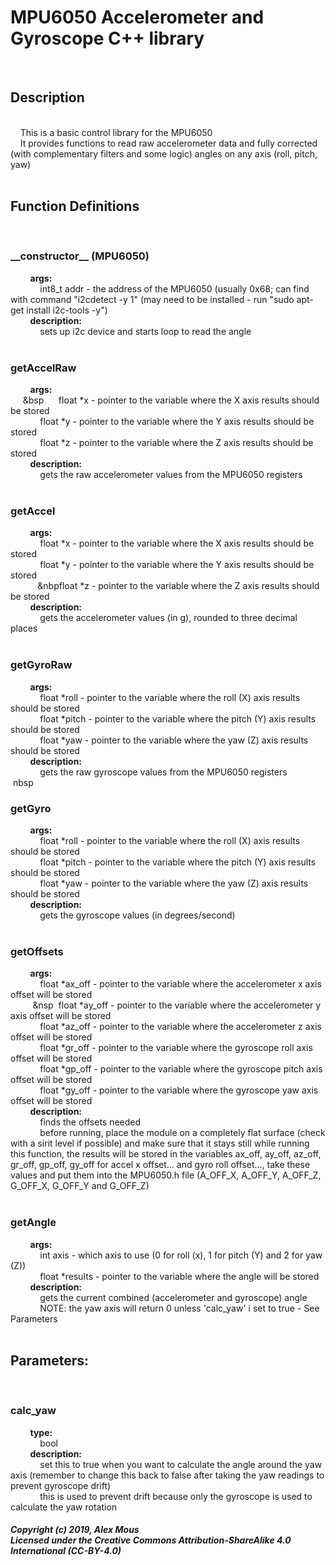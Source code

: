 <h1>MPU6050 Accelerometer and Gyroscope C++ library</h1><br> <h2>Description</h2><br> &nbsp&nbsp&nbsp&nbspThis is a basic 
control library for the MPU6050<br> &nbsp&nbsp&nbsp&nbspIt provides functions to read raw accelerometer data and fully 
corrected (with complementary filters and some logic) angles on any axis (roll, pitch, yaw)<br><br> <h2>Function 
Definitions</h2> &nbsp&nbsp&nbsp&nbsp<h3>__constructor__ (MPU6050)<br></h3> 
&nbsp&nbsp&nbsp&nbsp&nbsp&nbsp&nbsp&nbsp<b>args:</b><br> &nbsp&nbsp&nbsp&nbsp&nbsp&nbsp&nbsp&nbsp&nbsp&nbsp&nbsp&nbspint8_t 
addr - the address of the MPU6050 (usually 0x68; can find with command "i2cdetect -y 1" (may need to be installed - run "sudo 
apt-get install i2c-tools -y")<br> &nbsp&nbsp&nbsp&nbsp&nbsp&nbsp&nbsp&nbsp<b>description:</b><br> 
&nbsp&nbsp&nbsp&nbsp&nbsp&nbsp&nbsp&nbsp&nbsp&nbsp&nbsp&nbspsets up i2c device and starts loop to read the angle<br> 
&nbsp&nbsp&nbsp&nbsp<h3>getAccelRaw<br></h3> &nbsp&nbsp&nbsp&nbsp&nbsp&nbsp&nbsp&nbsp<b>args:</b><br> 
&nbsp&nbsp&nbsp&nbsp&nbsp&bsp&nbsp&nbsp&nbsp&nbsp&nbsp&nbspfloat *x - pointer to the variable where the X axis results should 
be stored<br> &nbsp&nbsp&nbsp&nbsp&nbsp&nbsp&nbsp&nbsp&nbsp&nbsp&nbsp&nbspfloat *y - pointer to the variable where the Y axis 
results should be stored<br> &nbsp&nbsp&nbsp&nbsp&nbsp&nbsp&nbsp&nbsp&nbsp&nbsp&nbsp&nbspfloat *z - pointer to the variable 
where the Z axis results should be stored<br> &nbsp&nbsp&nbsp&nbsp&nbsp&nbsp&nbsp&nbsp<b>description:<br></b> 
&nbsp&nbsp&nbsp&nbsp&nbsp&nbsp&nbsp&nbsp&nbsp&nbsp&nbsp&nbspgets the raw accelerometer values from the MPU6050 registers<br> 
&nbsp&nbsp&nbsp&nbsp<h3>getAccel<br></h3> &nbsp&nbsp&nbsp&nbsp&nbsp&nbsp&nbsp&nbsp<b>args:<br></b> 
&nbsp&nbsp&nbsp&nbsp&nbsp&nbsp&nbsp&nbsp&nbsp&nbsp&nbsp&nbspfloat *x - pointer to the variable where the X axis results 
should be stored<br> &nbsp&nbsp&nbsp&nbsp&nbsp&nbsp&nbsp&nbsp&nbsp&nbsp&nbsp&nbspfloat *y - pointer to the variable where the 
Y axis results should be stored<br> &nbsp&nbsp&nbsp&nbsp&nbsp&nbsp&nbsp&nbsp&nbsp&nbsp&nbsp&nbpfloat *z - pointer to the 
variable where the Z axis results should be stored<br> &nbsp&nbsp&nbsp&nbsp&nbsp&nbsp&nbsp&nbsp<b>description:<br></b> 
&nbsp&nbsp&nbsp&nbsp&nbsp&nbsp&nbsp&nbsp&nbsp&nbsp&nbsp&nbspgets the accelerometer values (in g), rounded to three decimal 
places<br> &nbsp&nbsp&nbsp&nbsp<h3>getGyroRaw<br></h3> &nbsp&nbsp&nbsp&nbsp&nbsp&nbsp&nbsp&nbsp<b>args:<br></b> 
&nbsp&nbsp&nbsp&nbsp&nbsp&nbsp&nbsp&nbsp&nbsp&nbsp&nbsp&nbspfloat *roll - pointer to the variable where the roll (X) axis 
results should be stored<br> &nbsp&nbsp&nbsp&nbsp&nbsp&nbsp&nbsp&nbsp&nbsp&nbsp&nbsp&nbspfloat *pitch - pointer to the 
variable where the pitch (Y) axis results should be stored<br> 
&nbsp&nbsp&nbsp&nbsp&nbsp&nbsp&nbsp&nbsp&nbsp&nbsp&nbsp&nbspfloat *yaw - pointer to the variable where the yaw (Z) axis 
results should be stored<br> &nbsp&nbsp&nbsp&nbsp&nbsp&nbsp&nbsp&nbsp<b>description:<br></b> 
&nbsp&nbsp&nbsp&nbsp&nbsp&nbsp&nbsp&nbsp&nbsp&nbsp&nbsp&nbspgets the raw gyroscope values from the MPU6050 registers<br> 
&nbspnbsp&nbsp&nbsp<h3>getGyro<br></h3> &nbsp&nbsp&nbsp&nbsp&nbsp&nbsp&nbsp&nbsp<b>args:<br></b> 
&nbsp&nbsp&nbsp&nbsp&nbsp&nbsp&nbsp&nbsp&nbsp&nbsp&nbsp&nbspfloat *roll - pointer to the variable where the roll (X) axis 
results should be stored<br> &nbsp&nbsp&nbsp&nbsp&nbsp&nbsp&nbsp&nbsp&nbsp&nbsp&nbsp&nbspfloat *pitch - pointer to the 
variable where the pitch (Y) axis results should be stored<br> 
&nbsp&nbsp&nbsp&nbsp&nbsp&nbsp&nbsp&nbsp&nbsp&nbsp&nbsp&nbspfloat *yaw - pointer to the variable where the yaw (Z) axis 
results should be stored<br> &nbsp&nbsp&nbsp&nbsp&nbsp&nbsp&nbsp&nbsp<b>description:<br></b> 
&nbsp&nbsp&nbsp&nbsp&nbsp&nbsp&nbsp&nbsp&nbsp&nbsp&nbsp&nbspgets the gyroscope values (in degrees/second)<br> 
&nbsp&nbsp&nbsp&nbsp<h3>getOffsets<br></h3> &nbsp&nbsp&nbsp&nbsp&nbsp&nbsp&nbsp&nbsp<b>args:<br></b> 
&nbsp&nbsp&nbsp&nbsp&nbsp&nbsp&nbsp&nbsp&nbsp&nbsp&nbsp&nbspfloat *ax_off - pointer to the variable where the accelerometer x 
axis offset will be stored<br> &nbsp&nbsp&nbsp&nbsp&nbsp&nbsp&nbsp&nbsp&nbsp&nsp&nbsp&nbspfloat *ay_off - pointer to the 
variable where the accelerometer y axis offset will be stored<br> 
&nbsp&nbsp&nbsp&nbsp&nbsp&nbsp&nbsp&nbsp&nbsp&nbsp&nbsp&nbspfloat *az_off - pointer to the variable where the accelerometer z 
axis offset will be stored<br> &nbsp&nbsp&nbsp&nbsp&nbsp&nbsp&nbsp&nbsp&nbsp&nbsp&nbsp&nbspfloat *gr_off - pointer to the 
variable where the gyroscope roll axis offset will be stored<br> 
&nbsp&nbsp&nbsp&nbsp&nbsp&nbsp&nbsp&nbsp&nbsp&nbsp&nbsp&nbspfloat *gp_off - pointer to the variable where the gyroscope pitch 
axis offset will be stored<br> &nbsp&nbsp&nbsp&nbsp&nbsp&nbsp&nbsp&nbsp&nbsp&nbsp&nbsp&nbspfloat *gy_off - pointer to the 
variable where the gyroscope yaw axis offset will be stored<br> 
&nbsp&nbsp&nbsp&nbsp&nbsp&nbsp&nbsp&nbsp<b>description:<br></b> 
&nbsp&nbsp&nbsp&nbsp&nbsp&nbsp&nbsp&nbsp&nbsp&nbsp&nbsp&nbspfinds the offsets needed<br> 
&nbsp&nbsp&nbsp&nbsp&nbsp&nbsp&nbsp&nbsp&nbsp&nbsp&nbsp&nbspbefore running, place the module on a completely flat surface 
(check with a sirit level if possible) and make sure that it stays still while running this function, the results will be 
stored in the variables ax_off, ay_off, az_off, gr_off, gp_off, gy_off for accel x offset... and gyro roll offset..., take 
these values and put them into the MPU6050.h file (A_OFF_X, A_OFF_Y, A_OFF_Z, G_OFF_X, G_OFF_Y and G_OFF_Z)<br> 
&nbsp&nbsp&nbsp&nbsp<h3>getAngle<br></h3> &nbsp&nbsp&nbsp&nbsp&nbsp&nbsp&nbsp&nbsp<b>args:<br></b> 
&nbsp&nbsp&nbsp&nbsp&nbsp&nbsp&nbsp&nbsp&nbsp&nbsp&nbsp&nbspint axis - which axis to use (0 for roll (x), 1 for pitch (Y) and 
2 for yaw (Z))<br> &nbsp&nbsp&nbsp&nbsp&nbsp&nbsp&nbsp&nbsp&nbsp&nbsp&nbsp&nbspfloat *results - pointer to the variable where 
the angle will be stored<br> &nbsp&nbsp&nbsp&nbsp&nbsp&nbsp&nbsp&nbsp<b>description:<br></b> 
&nbsp&nbsp&nbsp&nbsp&nbsp&nbsp&nbsp&nbsp&nbsp&nbsp&nbsp&nbspgets the current combined (accelerometer and gyroscope) angle<br> 
&nbsp&nbsp&nbsp&nbsp&nbsp&nbsp&nbsp&nbsp&nbsp&nbsp&nbsp&nbspNOTE: the yaw axis will return 0 unless 'calc_yaw' i set to true 
- See Parameters<br><br> <h2>Parameters:<br></h2> &nbsp&nbsp&nbsp&nbsp<h3>calc_yaw<br></h3> 
&nbsp&nbsp&nbsp&nbsp&nbsp&nbsp&nbsp&nbsp<b>type:<br></b> &nbsp&nbsp&nbsp&nbsp&nbsp&nbsp&nbsp&nbsp&nbsp&nbsp&nbsp&nbspbool<br> 
&nbsp&nbsp&nbsp&nbsp&nbsp&nbsp&nbsp&nbsp<b>description:<br></b> 
&nbsp&nbsp&nbsp&nbsp&nbsp&nbsp&nbsp&nbsp&nbsp&nbsp&nbsp&nbspset this to true when you want to calculate the angle around the 
yaw axis (remember to change this back to false after taking the yaw readings to prevent gyroscope drift)<br> 
&nbsp&nbsp&nbsp&nbsp&nbsp&nbsp&nbsp&nbsp&nbsp&nbsp&nbsp&nbspthis is used to prevent drift because only the gyroscope is used 
to calculate the yaw rotation<br> <h5>Copyright (c) 2019, Alex Mous<br> Licensed under the Creative Commons 
Attribution-ShareAlike 4.0 International (CC-BY-4.0)</h5><br><br><br>
